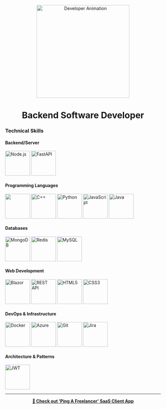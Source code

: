 <div align="center">
    <img src="https://raw.githubusercontent.com/TheDudeThatCode/TheDudeThatCode/master/Assets/Developer.gif" height="300" alt="Developer Animation" />
    <h1>Backend Software Developer</h1>
</div>

### Technical Skills

#### Backend/Server
<p>
    
          
<img src="https://cdn.jsdelivr.net/gh/devicons/devicon@latest/icons/nodejs/nodejs-original-wordmark.svg" width="80" height="80" alt="Node.js" />
<img src="https://cdn.jsdelivr.net/gh/devicons/devicon@latest/icons/fastapi/fastapi-original.svg" width="80" height="80" alt="FastAPI" />
</p>

#### Programming Languages
<p>
    <img src="https://cdn.jsdelivr.net/gh/devicons/devicon@latest/icons/csharp/csharp-original.svg" width="80" height="80"/>

<img src="https://cdn.jsdelivr.net/gh/devicons/devicon@latest/icons/cplusplus/cplusplus-plain.svg" width="80" height="80" alt="C++" />
<img src="https://cdn.jsdelivr.net/gh/devicons/devicon@latest/icons/python/python-original.svg" width="80" height="80" alt="Python" />
<img src="https://cdn.jsdelivr.net/gh/devicons/devicon@latest/icons/javascript/javascript-plain.svg" width="80" height="80" alt="JavaScript" />
<img src="https://cdn.jsdelivr.net/gh/devicons/devicon@latest/icons/java/java-original-wordmark.svg" width="80" height="80" alt="Java" />
</p>

#### Databases
<p>
<img src="https://cdn.jsdelivr.net/gh/devicons/devicon@latest/icons/mongodb/mongodb-original-wordmark.svg" width="80" height="80" alt="MongoDB" />
<img src="https://cdn.jsdelivr.net/gh/devicons/devicon@latest/icons/redis/redis-original.svg" width="80" height="80" alt="Redis" />
<img src="https://cdn.jsdelivr.net/gh/devicons/devicon@latest/icons/mysql/mysql-original.svg" width="80" height="80" alt="MySQL" />
</p>

#### Web Development
<p>
<img src="https://cdn.jsdelivr.net/gh/devicons/devicon@latest/icons/blazor/blazor-original.svg" width="80" height="80" alt="Blazor" />
<img src="https://raw.githubusercontent.com/souravpal01/souravpal01/master/img/web/ms/rest.png" width="80" height="80" alt="REST API" />
<img src="https://cdn.jsdelivr.net/gh/devicons/devicon@latest/icons/html5/html5-original.svg" width="80" height="80" alt="HTML5" />
<img src="https://cdn.jsdelivr.net/gh/devicons/devicon@latest/icons/css3/css3-original.svg" width="80" height="80" alt="CSS3" />
</p>

#### DevOps & Infrastructure
<p>
<img src="https://cdn.jsdelivr.net/gh/devicons/devicon@latest/icons/docker/docker-plain.svg" width="80" height="80" alt="Docker" />
<img src="https://cdn.jsdelivr.net/gh/devicons/devicon@latest/icons/azure/azure-original.svg" width="80" height="80" alt="Azure" />
<img src="https://cdn.jsdelivr.net/gh/devicons/devicon@latest/icons/git/git-original.svg" width="80" height="80" alt="Git" />
<img src="https://raw.githubusercontent.com/souravpal01/souravpal01/master/img/other/jira.png" width="80" height="80" alt="Jira" />
</p>

#### Architecture & Patterns
<p>
<img src="https://raw.githubusercontent.com/souravpal01/souravpal01/master/img/web/security/jwt.png" width="80" height="80" alt="JWT" />
</p>

---

<div align="center">
    <a href="https://github.com/khabukhadra/PAF.Client" target="_blank">
        <strong>🚀 Check out 'Ping A Freelancer' SaaS Client App</strong>
    </a>
</div>
